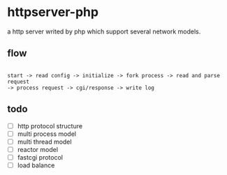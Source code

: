 # httpserver-php

a http server writed by php which support several network models.

## flow

```

start -> read config -> initialize -> fork process -> read and parse request 
-> process request -> cgi/response -> write log

``` 

## todo

- [ ] http protocol structure
- [ ] multi process model
- [ ] multi thread model
- [ ] reactor model
- [ ] fastcgi protocol
- [ ] load balance